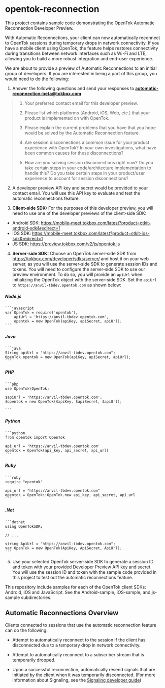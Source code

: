 opentok-reconnection
====================
This project contains sample code demonstrating the 
OpenTok Automatic Reconnection Developer Preview.

With Automatic Reconnections, your client can now automatically reconnect 
to OpenTok sessions during temporary drops in network connectivity. 
If you have a mobile client using OpenTok, the feature helps restores 
connectivity during transitions between network interfaces such as Wi-Fi and LTE, 
allowing you to build a more robust integration and end-user experience.

We are about to provide a preview of Automatic Reconnections to an 
initial group of developers. If you are interested in being a part of 
this group, you would need to do the following: 

1. Answer the following questions and send your responses to 
**automatic-reconnection-beta@tokbox.com**
> 1. Your preferred contact email for this developer preview.
>
> 2. Please list which platforms (Android, iOS, Web, etc.) that your 
>    product is implemented on with OpenTok.
>
> 3. Please explain the current problems that you have that you hope 
>    would be solved by the Automatic Reconnection feature.
>
> 4. Are session disconnections a common issue for your product experience with OpenTok? 
>    In your own investigations, what have been common causes for these disconnections? 
>
> 5. How are you solving session disconnections right now? Do you take certain 
>    steps in your code/architecture implementation to handle this? Do you take 
>    certain steps in your product/user experience to account for session disconnections?

2. A developer preview API key and secret would be provided to your contact email. 
You will use this API key to evaluate and test the automatic reconnections feature.

3. **Client-side SDK:** For the purposes of this developer preview, you will need to use 
one of the developer previews of the client-side SDK:
  * Android SDK: https://mobile-meet.tokbox.com/latest?product=otkit-android-sdk&redirect=1
  * iOS SDK: https://mobile-meet.tokbox.com/latest?product=otkit-ios-sdk&redirect=1
  * JS SDK: https://preview.tokbox.com/v2/js/opentok.js

4. **Server-side SDK:** Choose an OpenTok server-side SDK from https://tokbox.com/developer/sdks/server/
and host it on your web server, as you will use the server-side SDK to generate session IDs
and tokens. You will need to configure the server-side SDK to use our preview environment. 
To do so, you will provide an `apiUrl` when initializing the OpenTok object with 
the server-side SDK. Set the `apiUrl` to `https://anvil-tbdev.opentok.com` as shown below:
##### Node.js
    ```javascript
    var OpenTok = require('opentok'), 
        apiUrl = 'https://anvil-tbdev.opentok.com',
        opentok = new OpenTok(apiKey, apiSecret, apiUrl);
    ```
##### Java
    ```java
    String apiUrl = "https://anvil-tbdev.opentok.com";
    OpenTok opentok = new OpenTok(apiKey, apiSecret, apiUrl);
    ```
##### PHP
    ```php
    use OpenTok\OpenTok;

    $apiUrl = 'https://anvil-tbdev.opentok.com';
    $opentok = new OpenTok($apiKey, $apiSecret, $apiUrl);

    ```
##### Python
    ```python
    from opentok import OpenTok

    api_url = 'https://anvil-tbdev.opentok.com'
    opentok = OpenTok(api_key, api_secret, api_url)
    ```
##### Ruby
    ```ruby
    require "opentok"

    api_url = "https://anvil-tbdev.opentok.com"
    opentok = OpenTok::OpenTok.new api_key, api_secret, api_url
    ```
##### .Net 
    ```dotnet
    using OpenTokSDK;

    // ...

    string ApiUrl = "https://anvil-tbdev.opentok.com";
    var OpenTok = new OpenTok(ApiKey, ApiSecret, ApiUrl);
    ```

5. Use your selected OpenTok server-side SDK to generate a session ID and token with
your provided Developer Preview API key and secret. You will use the session ID and token
with the sample code provided in this project to test out the automatic reconnections feature.

This repository include samples for each of the OpenTok client 
SDKs: Android, iOS and JavaScript. See the Android-sample, iOS-sample,
and js-sample subdirectories.


## Automatic Reconnections Overview

Clients connected to sessions that use the automatic reconnection feature can do the following:

* Attempt to automatically reconnect to the session if the client has disconnected due
  to a temporary drop in network connectivity.

* Attempt to automatically reconnect to a subscriber stream that is temporarily dropped.

* Upon a successful reconnection, automatically resend signals that are initiated
  by the client when it was temporarily disconnected. (For more information about Signaling,
  see the [Signaling developer guide](https://tokbox.com/developer/guides/signaling/js/))



